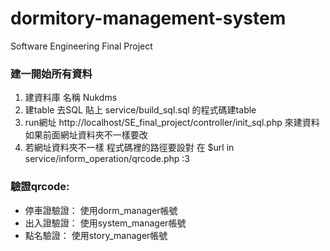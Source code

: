 # dormitory-management-system

Software Engineering Final Project

### 建一開始所有資料

1. 建資料庫 名稱 Nukdms
2. 建table 去SQL 貼上 service/build_sql.sql 的程式碼建table
3. run網址 http://localhost/SE_final_project/controller/init_sql.php 來建資料 如果前面網址資料夾不一樣要改
4. 若網址資料夾不一樣 程式碼裡的路徑要設對 在 $url in service/inform_operation/qrcode.php :3

### 驗證qrcode:

* 停車證驗證： 使用dorm_manager帳號
* 出入證驗證： 使用system_manager帳號
* 點名驗證： 使用story_manager帳號
